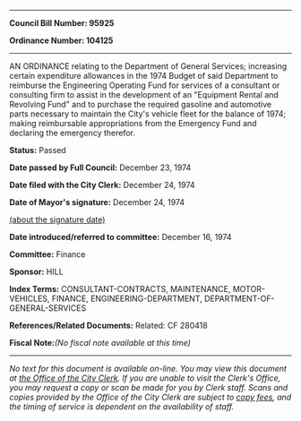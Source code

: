 

********

**Council Bill Number: 95925**
   
**Ordinance Number: 104125**
********

 AN ORDINANCE relating to the Department of General Services; increasing certain expenditure allowances in the 1974 Budget of said Department to reimburse the Engineering Operating Fund for services of a consultant or consulting firm to assist in the development of an "Equipment Rental and Revolving Fund" and to purchase the required gasoline and automotive parts necessary to maintain the City's vehicle fleet for the balance of 1974; making reimbursable appropriations from the Emergency Fund and declaring the emergency therefor.

**Status:** Passed
   
**Date passed by Full Council:** December 23, 1974
   
**Date filed with the City Clerk:** December 24, 1974
   
**Date of Mayor's signature:** December 24, 1974
   
[(about the signature date)](/~public/approvaldate.htm)
   
   
   
**Date introduced/referred to committee:** December 16, 1974
   
**Committee:** Finance
   
**Sponsor:** HILL
   
   
**Index Terms:** CONSULTANT-CONTRACTS, MAINTENANCE, MOTOR-VEHICLES, FINANCE, ENGINEERING-DEPARTMENT, DEPARTMENT-OF-GENERAL-SERVICES

**References/Related Documents:** Related: CF 280418

**Fiscal Note:**_(No fiscal note available at this time)_
********

_No text for this document is available on-line. You may view this document at [the Office of the City Clerk](http://www.seattle.gov/leg/clerk/contactUs.htm). If you are unable to visit the Clerk's Office, you may request a copy or scan be made for you by Clerk staff. Scans and copies provided by the Office of the City Clerk are subject to [copy fees](http://clerk.seattle.gov/~public/clerkfees.htm), and the timing of service is dependent on the availability of staff._

